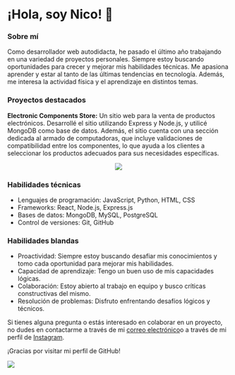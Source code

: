 
# ¡Hola, soy Nico! 👋

### Sobre mí
Como desarrollador web autodidacta, he pasado el último año trabajando en una variedad de proyectos personales. Siempre estoy buscando oportunidades para crecer y mejorar mis habilidades técnicas. Me apasiona aprender y estar al tanto de las últimas tendencias en tecnología. Además, me interesa la actividad física y el aprendizaje en distintos temas.

### Proyectos destacados
**Electronic Components Store:** Un sitio web para la venta de productos electrónicos. Desarrollé el sitio utilizando Express y Node.js, y utilicé MongoDB como base de datos. Además, el sitio cuenta con una sección dedicada al armado de computadoras, que incluye validaciones de compatibilidad entre los componentes, lo que ayuda a los clientes a seleccionar los productos adecuados para sus necesidades específicas.

<p align='center'><a href='https://github.com/EmuSTTM'><img src='https://github-readme-streak-stats.herokuapp.com/?user=EmuSTTM&theme=flag-india'></a></p>

### Habilidades técnicas
- Lenguajes de programación: JavaScript, Python, HTML, CSS
- Frameworks: React, Node.js, Express.js
- Bases de datos: MongoDB, MySQL, PostgreSQL
- Control de versiones: Git, GitHub

### Habilidades blandas
- Proactividad: Siempre estoy buscando desafiar mis conocimientos y tomo cada oportunidad para mejorar mis habilidades.
- Capacidad de aprendizaje: Tengo un buen uso de mis capacidades lógicas.
- Colaboración: Estoy abierto al trabajo en equipo y busco críticas constructivas del mismo.
- Resolución de problemas: Disfruto enfrentando desafíos lógicos y técnicos.

Si tienes alguna pregunta o estás interesado en colaborar en un proyecto, no dudes en contactarme a través de mi [correo electrónico](https://mail.google.com/mail/u/0/#inbox?compose=GTvVlcSBncDnWDctqjHHkxTnJvgFKfkjlDzZGSqmjlwtpmvPCncnbLZKzTsgjFdwpgTzFrbsLNxWW)o a través de mi perfil de [Instagram](https://www.instagram.com/nico.perdomo.03/).

¡Gracias por visitar mi perfil de GitHub!



![](https://komarev.com/ghpvc/?username=EmuSTTM&style=for-the-badge&color=orange)





